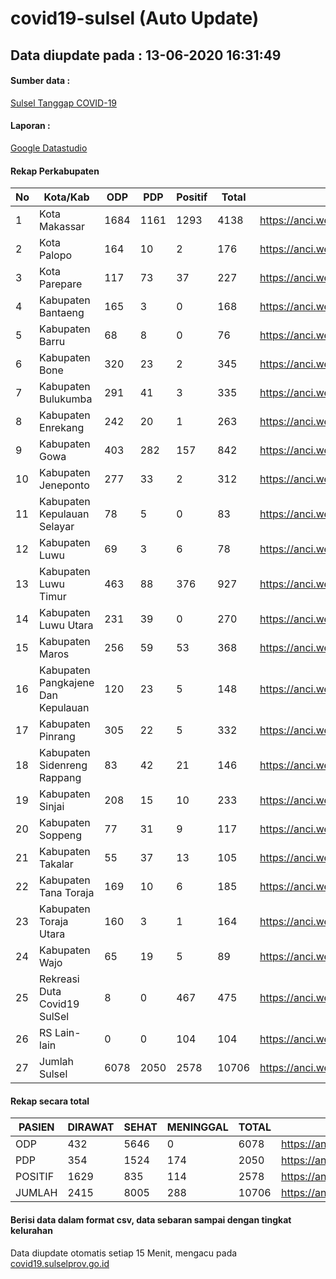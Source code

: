 
# covid19-sulsel (Auto Update)

## Data diupdate pada : 13-06-2020 16:31:49

#### Sumber data :
[Sulsel Tanggap COVID-19](https://covid19.sulselprov.go.id)

#### Laporan :
[Google Datastudio](https://datastudio.google.com/s/jythWGc1j4w)

#### Rekap Perkabupaten 
|No|Kota/Kab|ODP|PDP|Positif|Total|Link|
| --- | --- | --- | --- | --- | --- | --- |
|1|Kota Makassar|1684|1161|1293|4138|https://anci.web.id/cor/kota_makassar|
|2|Kota Palopo|164|10|2|176|https://anci.web.id/cor/kota_palopo|
|3|Kota Parepare|117|73|37|227|https://anci.web.id/cor/kota_parepare|
|4|Kabupaten Bantaeng|165|3|0|168|https://anci.web.id/cor/kabupaten_bantaeng|
|5|Kabupaten Barru|68|8|0|76|https://anci.web.id/cor/kabupaten_barru|
|6|Kabupaten Bone|320|23|2|345|https://anci.web.id/cor/kabupaten_bone|
|7|Kabupaten Bulukumba|291|41|3|335|https://anci.web.id/cor/kabupaten_bulukumba|
|8|Kabupaten Enrekang|242|20|1|263|https://anci.web.id/cor/kabupaten_enrekang|
|9|Kabupaten Gowa|403|282|157|842|https://anci.web.id/cor/kabupaten_gowa|
|10|Kabupaten Jeneponto|277|33|2|312|https://anci.web.id/cor/kabupaten_jeneponto|
|11|Kabupaten Kepulauan Selayar|78|5|0|83|https://anci.web.id/cor/kabupaten_kepulauan_selayar|
|12|Kabupaten Luwu|69|3|6|78|https://anci.web.id/cor/kabupaten_luwu|
|13|Kabupaten Luwu Timur|463|88|376|927|https://anci.web.id/cor/kabupaten_luwu_timur|
|14|Kabupaten Luwu Utara|231|39|0|270|https://anci.web.id/cor/kabupaten_luwu_utara|
|15|Kabupaten Maros|256|59|53|368|https://anci.web.id/cor/kabupaten_maros|
|16|Kabupaten Pangkajene Dan Kepulauan|120|23|5|148|https://anci.web.id/cor/kabupaten_pangkajene_dan_kepulauan|
|17|Kabupaten Pinrang|305|22|5|332|https://anci.web.id/cor/kabupaten_pinrang|
|18|Kabupaten Sidenreng Rappang|83|42|21|146|https://anci.web.id/cor/kabupaten_sidenreng_rappang|
|19|Kabupaten Sinjai|208|15|10|233|https://anci.web.id/cor/kabupaten_sinjai|
|20|Kabupaten Soppeng|77|31|9|117|https://anci.web.id/cor/kabupaten_soppeng|
|21|Kabupaten Takalar|55|37|13|105|https://anci.web.id/cor/kabupaten_takalar|
|22|Kabupaten Tana Toraja|169|10|6|185|https://anci.web.id/cor/kabupaten_tana_toraja|
|23|Kabupaten Toraja Utara|160|3|1|164|https://anci.web.id/cor/kabupaten_toraja_utara|
|24|Kabupaten Wajo|65|19|5|89|https://anci.web.id/cor/kabupaten_wajo|
|25|Rekreasi Duta Covid19 SulSel|8|0|467|475|https://anci.web.id/cor/rekreasi_duta_covid19_sulsel|
|26|RS Lain-lain|0|0|104|104|https://anci.web.id/cor/rs_lain-lain|
|27|Jumlah Sulsel|6078|2050|2578|10706|https://anci.web.id/cor/jumlah_sulsel|

#### Rekap secara total

| PASIEN | DIRAWAT | SEHAT | MENINGGAL | TOTAL | LINK |
| ---- | -------- | ---- | ---- |  ---- | ---- |
| ODP | 432 | 5646 | 0 | 6078 | https://anci.web.id/cor/odp_detail.html |
| PDP | 354 | 1524 | 174 | 2050 | https://anci.web.id/cor/pdp_detail.html |
| POSITIF | 1629 | 835 | 114 | 2578 | https://anci.web.id/cor/positif_detail.html |
| JUMLAH | 2415 | 8005 | 288 | 10706 | https://anci.web.id/cor/jumlah_sulsel/ |

 
#### Berisi data dalam format csv, data sebaran sampai dengan tingkat kelurahan

Data diupdate otomatis setiap 15 Menit, mengacu pada [covid19.sulselprov.go.id](https://covid19.sulselprov.go.id)


